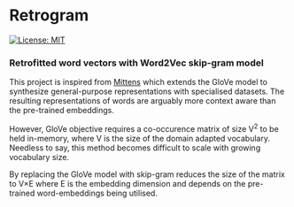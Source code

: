 # Retrogram

[![License: MIT](https://img.shields.io/badge/License-MIT-yellow.svg)](https://opensource.org/licenses/MIT)

### Retrofitted word vectors with Word2Vec skip-gram model

This project is inspired from [Mittens](https://github.com/roamanalytics/mittens) which extends the GloVe model 
to synthesize general-purpose representations with specialised datasets. The resulting representations of words 
are arguably more context aware than the pre-trained embeddings. 

However, GloVe objective requires a co-occurence matrix of size V<sup>2</sup> to be 
held in-memory, where V is the size of the domain adapted vocabulary. Needless to say, this method 
becomes difficult to scale with growing vocabulary size.

By replacing the GloVe model with skip-gram reduces the size of the matrix to V×E where E is the embedding dimension 
and depends on the pre-trained word-embeddings being utilised.
